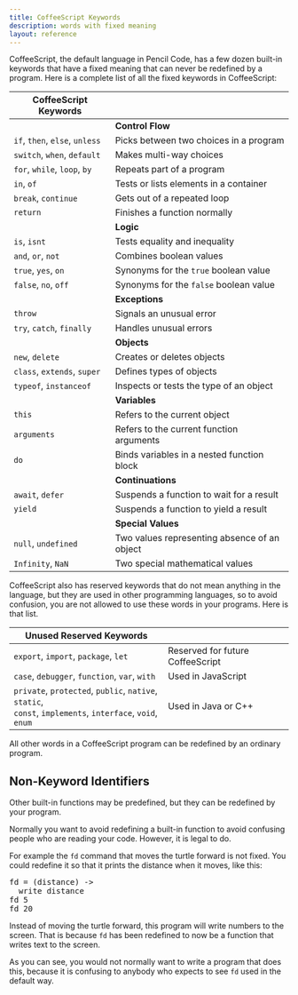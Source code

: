 ```yaml
---
title: CoffeeScript Keywords
description: words with fixed meaning
layout: reference
---
```


CoffeeScript, the default language in Pencil Code, has a few dozen
built-in keywords that have a fixed meaning that can never be redefined
by a program.  Here is a complete list of all the fixed keywords
in CoffeeScript:


| CoffeeScript Keywords       |                                               |
|-----------------------------|-----------------------------------------------|
| | **Control Flow** |
| `if`, `then`, `else`, `unless` | Picks between two choices in a program     |
| `switch`, `when`, `default`    | Makes multi-way choices                    |
| `for`, `while`, `loop`, `by`   | Repeats part of a program                  |
| `in`,  `of`                    | Tests or lists elements in a container     |
| `break`, `continue`            | Gets out of a repeated loop                |
| `return`                       | Finishes a function normally               |
| | **Logic** |
| `is`, `isnt`                   | Tests equality and inequality              |
| `and`, `or`, `not`             | Combines boolean values                    |
| `true`, `yes`, `on`            | Synonyms for the `true` boolean value      |
| `false`, `no`, `off`           | Synonyms for the `false` boolean value     |
| | **Exceptions** |
| `throw`                        | Signals an unusual error                   |
| `try`, `catch`, `finally`      | Handles unusual errors                     |
| | **Objects** |
| `new`, `delete`                | Creates or deletes objects                 |
| `class`, `extends`, `super`    | Defines types of objects                   |
| `typeof`, `instanceof`         | Inspects or tests the type of an object    |
| | **Variables** |
| `this`                         | Refers to the current object               |
| `arguments`                    | Refers to the current function arguments   |
| `do`                           | Binds variables in a nested function block |
| | **Continuations**  |
| `await`, `defer`               | Suspends a function to wait for a result   |
| `yield`                        | Suspends a function to yield a result      |
| | **Special Values** |
| `null`, `undefined`            | Two values representing absence of an object|
| `Infinity`, `NaN`              | Two special mathematical values            |

CoffeeScript also has reserved keywords that do not mean anything in
the language, but they are used in other programming languages, so
to avoid confusion, you are not allowed to use these words in your programs.
Here is that list.

| Unused Reserved Keywords                                                  | |
|---------------------------------------------------------------------------|-|
| `export`, `import`, `package`, `let` | Reserved for future CoffeeScript  |
| `case`, `debugger`, `function`, `var`, `with`                          | Used in JavaScript  |
| `private`, `protected`, `public`, `native`, `static`,<br> `const`, `implements`, `interface`, `void`, `enum`  | Used in Java or C++  |

All other words in a CoffeeScript program can be redefined by
an ordinary program.

Non-Keyword Identifiers
-----------------------

Other built-in functions may be predefined, but they can be redefined by your
program.

Normally you want to avoid redefining a built-in function to avoid
confusing people who are reading your code.  However, it is legal
to do.

For example the `fd` command that moves the turtle forward is not fixed.
You could redefine it so that it prints the distance when it moves, like
this:

<pre class="examp">
fd = (distance) ->
  write distance
fd 5
fd 20
</pre>

<script type="demo" height=99>
demo ->
  fd = (distance) ->
    write distance
  fd 5
  fd 20
</script>

Instead of moving the turtle forward, this program will write numbers to
the screen.   That is because `fd` has been redefined to now be
a function that writes text to the screen.

As you can see, you would not normally want to write a program that does
this, because it is confusing to anybody who expects to see `fd` used
in the default way.

